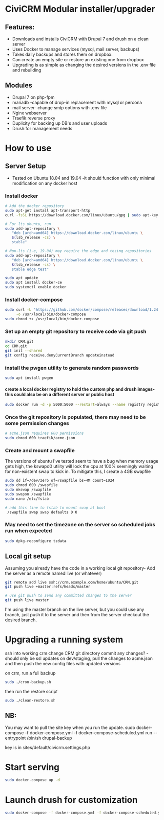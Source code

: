 # CiviCRM Modular installer/upgrader

## Features:
* Downloads and installs CiviCRM with Drupal 7 and drush on a clean server
* Uses Docker to manage services (mysql, mail server, backups)
* Takes daily backups and stores them on dropbox.
* Can create an empty site or restore an existing one from dropbox
* Upgrading is as simple as changing the desired versions in the .env file and rebuilding

## Modules
* Drupal 7 on php-fpm
* mariadb -capable of drop-in replacement with mysql or percona
* mail server- change smtp options with .env file
* Nginx webserver
* Traefik reverse proxy
* Duplicity for backing up DB's and user uploads
* Drush for management needs

# How to use

## Server Setup
* Tested on Ubuntu 18.04 and 19.04 -it should function with only minimal modification on any docker host
### Install docker
```bash
# Add the docker repository
sudo apt-get install apt-transport-http
curl -fsSL https://download.docker.com/linux/ubuntu/gpg | sudo apt-key add -

# For lts ubuntu, run
sudo add-apt-repository \
   "deb [arch=amd64] https://download.docker.com/linux/ubuntu \
   $(lsb_release -cs) \
   stable"

# Non-lts (i.e, 19.04) may require the edge and tesing repositories
sudo add-apt-repository \
   "deb [arch=amd64] https://download.docker.com/linux/ubuntu \
   $(lsb_release -cs) \
   stable edge test"

sudo apt update
sudo apt install docker-ce
sudo systemctl enable docker   
```
### Install docker-compose
```bash
sudo curl -L "https://github.com/docker/compose/releases/download/1.24.0/docker-compose-$(uname -s)-$(uname -m)" \
     -o /usr/local/bin/docker-compose
sudo chmod +x /usr/local/bin/docker-compose
```
### Set up an empty git repository to receive code via git push
```bash
mkdir CRM.git
cd CRM.git
git init --shared 
git config receive.denyCurrentBranch updateinstead
```
### install the pwgen utility to generate random passwords
```bash
sudo apt install pwgen
```
#### create a local docker registry to hold the custom php and drush images- this could also be on a different server or public host
```bash
sudo docker run -d -p 5000:5000 --restart=always --name registry registry:2
```

### Once the git repository is populated, there may need to be some permission changes
```bash
# acme.json requires 600 permissions
sudo chmod 600 traefik/acme.json
```

### Create and mount a swapfile
The versions of ubuntu I've tested seem to have a bug when memory usage gets high, the kswapd0 utility will lock the cpu at 100% seemingly waiting for non-existent swap to kick in. To mitigate this, I create a 4GB swapfile
```bash
sudo dd if=/dev/zero of=/swapfile bs=4M count=1024
sudo chmod 600 /swapfile
sudo mkswap /swapfile
sudo swapon /swapfile
sudo nano /etc/fstab

# add this line to fstab to mount swap at boot
 /swapfile swap swap defaults 0 0
```
### May need to set the timezone on the server so scheduled jobs run when expected
```bash
sudo dpkg-reconfigure tzdata
```

## Local git setup
Assuming you already have the code in a working local git repository-
Add the server as a remote named live (or whatever)
```bash
git remote add live ssh://crm.example.com/home/ubuntu/CRM.git
git push live +master:refs/heads/master

# use git push to send any committed changes to the server
git push live master
```
I'm using the master branch on the live server, but you could use any branch, just push it to the server and then from the server checkout the desired branch.

# Upgrading a running system
ssh into working crm
change CRM git directory
commit any changes? -should only be ssl updates
on dev/staging, pull the changes to acme.json and then push the new config files with updated versions

on crm, run a full backup
```bash
sudo ./cron-backup.sh
```

then run the restore script
```bash
sudo ./clean-restore.sh
```
## NB:
You may want to pull the site key when you run the update.
sudo docker-compose -f docker-compose.yml -f docker-compose-scheduled.yml run --entrypoint /bin/sh drupal-backup

key is in sites/default/civicrm.settings.php

# Start serving
```bash
sudo docker-compose up -d
```
# Launch drush for customization
```bash
sudo docker-compose -f docker-compose.yml -f docker-compose-scheduled.yml run --entrypoint /bin/sh drupal-backup
```


